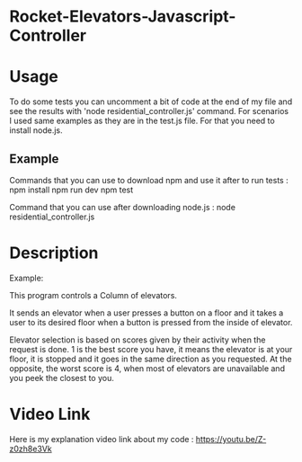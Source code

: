 # Rocket-Elevators-Javascript-Controller

# Usage
To do some tests you can uncomment a bit of code at the end of my file and see the results with 'node residential_controller.js' command. For scenarios I used same examples as they are in the test.js file. For that you need to install node.js.

## Example
Commands that you can use to download npm and use it after to run tests :
npm install
npm run dev
npm test

Command that you can use after downloading node.js :
node residential_controller.js

# Description
Example:

This program controls a Column of elevators.

It sends an elevator when a user presses a button on a floor and it takes
a user to its desired floor when a button is pressed from the inside of elevator.

Elevator selection is based on scores given by their activity when the request is done. 1 is the best score you have, it means the elevator is at your floor, it is stopped and it goes in the same direction as you requested. At the opposite, the worst score is 4, when most of elevators are unavailable and you peek the closest to you.

# Video Link
Here is my explanation video link about my code : https://youtu.be/Z-z0zh8e3Vk

